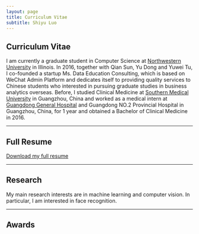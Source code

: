 ```yaml
---
layout: page
title: Curriculum Vitae
subtitle: Shiyu Luo
---
```

## Curriculum Vitae

I am currently a graduate student in Computer Science at [Northwestern University](http://www.northwestern.edu/) in Illinois. In 2016, together with Qian Sun, Yu Dong and Yuwei Tu, I co-founded a startup Ms. Data Education Consulting, which is based on WeChat Admin Platform and dedicates itself to providing quality services to Chinese students who interested in pursuing graduate studies in business analytics overseas. Before, I studied Clinical Medicine at [Southern Medical University](http://portal.smu.edu.cn/en/index.htm) in Guangzhou, China and worked as a medical intern at [Guangdong General Hospital](http://www.gdghospital.org.cn/) and Guangdong NO.2 Provincial Hospital in Guangzhou, China, for 1 year and obtained a Bachelor of Clinical Medicine in 2016. 

___
## Full Resume
[Download my full resume]("cv_version_3.1+QR.pdf")

___
## Research
My main research interests are in machine learning and computer vision. In particular, I am interested in face recognition.

---
## Awards
